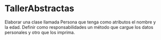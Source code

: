 # TallerAbstractas
Elaborar una clase llamada Persona que tenga como atributos el nombre y la edad. Definir como responsabilidades un método que cargue los datos personales y otro que los imprima.

